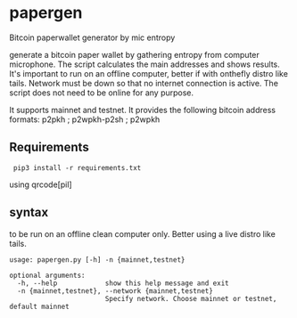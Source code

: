# papergen
Bitcoin paperwallet generator by mic entropy

 generate a bitcoin paper wallet by gathering entropy from computer microphone. The script calculates the main addresses and shows results. It's important to run on an offline computer, better if with onthefly distro like tails. Network must be down so that no internet connection is active. The script does not need to be online for any purpose.

 It supports mainnet and testnet. It provides the following bitcoin address formats: p2pkh ; p2wpkh-p2sh ; p2wpkh


## Requirements

```
 pip3 install -r requirements.txt

```
 using qrcode[pil]


## syntax

 to be run on an offline clean computer only. Better using a live distro like tails.

```
usage: papergen.py [-h] -n {mainnet,testnet}

optional arguments:
  -h, --help            show this help message and exit
  -n {mainnet,testnet}, --network {mainnet,testnet}
                        Specify network. Choose mainnet or testnet, default mainnet


```

